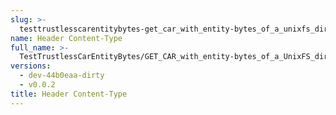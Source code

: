 ```yaml
---
slug: >-
  testtrustlesscarentitybytes-get_car_with_entity-bytes_of_a_unixfs_directory_(accept_header)-header_content-type
name: Header Content-Type
full_name: >-
  TestTrustlessCarEntityBytes/GET_CAR_with_entity-bytes_of_a_UnixFS_directory_(Accept_Header)/Header_Content-Type
versions:
  - dev-44b0eaa-dirty
  - v0.0.2
title: Header Content-Type
---
```


